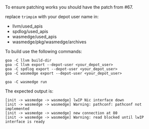 To ensure patching works you should have the patch from #67.

replace `trimpim` with your depot user name in:
 - llvm/used_apis
 - spdlog/used_apis
 - wasmedge/used_apis
 - wasmedge/pkg/wasmedge/archives

To build use the following commands:

```
goa -C llvm build-dir
goa -C llvm export --depot-user <your_depot_user>
goa -C spdlog export --depot-user <your_depot_user>
goa -C wasmedge export --depot-user <your_depot_user>

goa -C wasmedge run
```

The expected output is:
```
[init -> wasmedge -> wasmedge] lwIP Nic interface down
[init -> wasmedge -> wasmedge] Warning: pathconf: pathconf not implemented
[init -> wasmedge -> wasmedge] new connection at 80
[init -> wasmedge -> wasmedge] Warning: read blocked until lwIP interface is ready
```
